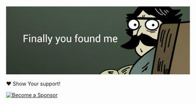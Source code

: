![Finaly you found me](<docs/img/Finally found me.jpg>)

❤️ Show Your support!

[![Become a Sponsor](https://img.shields.io/github/sponsors/Vasanthabalaji01)](https://github.com/Vasanthabalaji01)

